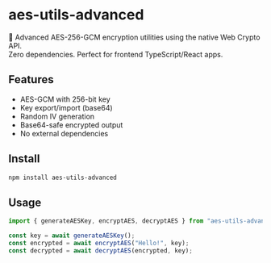 # aes-utils-advanced

🔐 Advanced AES-256-GCM encryption utilities using the native Web Crypto API.  
Zero dependencies. Perfect for frontend TypeScript/React apps.

## Features

- AES-GCM with 256-bit key
- Key export/import (base64)
- Random IV generation
- Base64-safe encrypted output
- No external dependencies

## Install

```bash
npm install aes-utils-advanced
```

## Usage

```ts
import { generateAESKey, encryptAES, decryptAES } from "aes-utils-advanced";

const key = await generateAESKey();
const encrypted = await encryptAES("Hello!", key);
const decrypted = await decryptAES(encrypted, key);
```